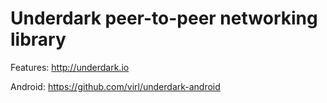 # Underdark peer-to-peer networking library

Features: http://underdark.io

Android: https://github.com/virl/underdark-android
